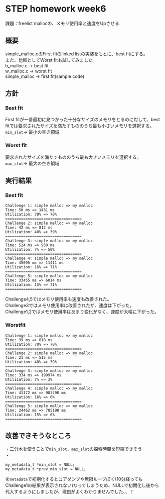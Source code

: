 # STEP homework week6  
課題：freelist mallocの、メモリ使用率と速度をUpさせる
    
## 概要
simple_malloc.cのFirst fitのlinked listの実装をもとに、best fitにする。  
また、比較としてWorst fitも試してみました。  
b_malloc.c -> best fit  
w_malloc.c -> worst fit  
simple_malloc -> first fit(sample code)  

## 方針  
### Best fit
First fitが一番最初に見つかった十分なサイズのメモリをとるのに対して、best fitでは要求されたサイズを満たすもののうち最も小さいメモリを選択する。  
`min_slot`-> 最小の空き領域


### Worst fit
要求されたサイズを満たすもののうち最も大きいメモリを選択する。  
`max_slot`-> 最大の空き領域


## 実行結果
### Best fit
```
Challenge 1: simple malloc => my malloc
Time: 50 ms => 1431 ms
Utilization: 70% => 70%
==================================
Challenge 2: simple malloc => my malloc
Time: 42 ms => 812 ms
Utilization: 40% => 39%
==================================
Challenge 3: simple malloc => my malloc
Time: 524 ms => 950 ms
Utilization: 7% => 50%
==================================
Challenge 4: simple malloc => my malloc
Time: 45095 ms => 11411 ms
Utilization: 16% => 71%
==================================
Challenge 5: simple malloc => my malloc
Time: 33455 ms => 6014 ms
Utilization: 15% => 71%
==================================
```
Challenge4,5ではメモリ使用率も速度も改善された。  
Challenge3ではメモリ使用率は改善されたが、速度は下がった。  
Challenge1,2ではメモリ使用率はあまり変化がなく、速度が大幅に下がった。

### Worstfit  
```
Challenge 1: simple malloc => my malloc
Time: 39 ms => 818 ms
Utilization: 70% => 70%
==================================
Challenge 2: simple malloc => my malloc
Time: 21 ms => 515 ms
Utilization: 40% => 39%
==================================
Challenge 3: simple malloc => my malloc
Time: 334 ms => 199974 ms
Utilization: 7% => 3%
==================================
Challenge 4: simple malloc => my malloc
Time: 41172 ms => 983290 ms
Utilization: 16% => 6%
==================================
Challenge 5: simple malloc => my malloc
Time: 24462 ms => 785198 ms
Utilization: 15% => 6%
==================================
```

## 改善できそうなところ
・二分木を使うことで`min_slot`、`max_slot`の探索時間を短縮できそう    
・
```
my_metadata_t *min_slot = NULL;
my_metadata_t *prev_min_slot = NULL;
```
を`metadata`で初期化するとコアダンプや無限ループぽく(10分経ってもChallenge1の結果が表示されない)なってしまうため、NULLで初期化し後から代入するようにしましたが、理由がよくわかりませんでした、、！
